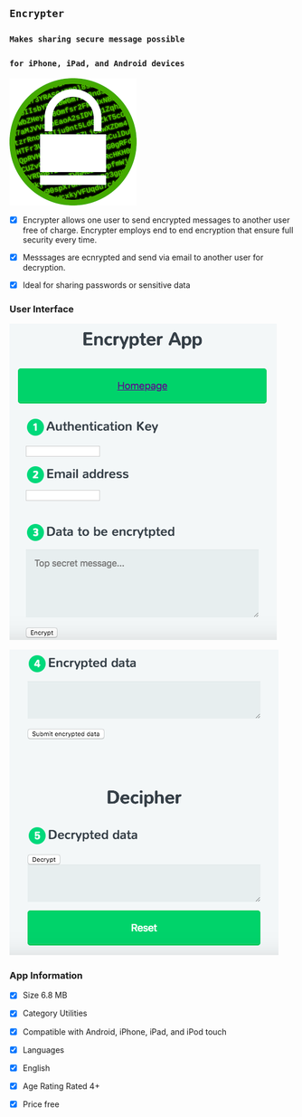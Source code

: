 ## `Encrypter` 
### `Makes sharing secure message possible`
### `for iPhone, iPad, and Android devices`

![Alt text](https://github.com/dohalloran/Encrypter/blob/master/images.png?raw=true "Title")

- [x] Encrypter allows one user to send encrypted messages to another user free of charge. Encrypter employs end to end encryption that ensure full security every time. 

- [x] Messsages are ecnrypted and send via email to another user for decryption.

- [x] Ideal for sharing passwords or sensitive data 


### User Interface


![Alt text](https://github.com/dohalloran/Encrypter/blob/master/encrypted.png?raw=true "Encrypted")

![Alt text](https://github.com/dohalloran/Encrypter/blob/master/decrypted.png?raw=true "Decrypted")


### App Information
- [x] Size 6.8 MB
- [x] Category Utilities
- [x] Compatible with Android, iPhone, iPad, and iPod touch
- [x] Languages 
- [x] English
- [x] Age Rating Rated 4+
- [x] Price free

